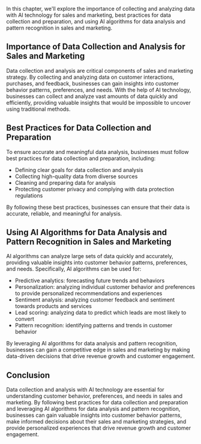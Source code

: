 
In this chapter, we'll explore the importance of collecting and analyzing data with AI technology for sales and marketing, best practices for data collection and preparation, and using AI algorithms for data analysis and pattern recognition in sales and marketing.

Importance of Data Collection and Analysis for Sales and Marketing
------------------------------------------------------------------

Data collection and analysis are critical components of sales and marketing strategy. By collecting and analyzing data on customer interactions, purchases, and feedback, businesses can gain insights into customer behavior patterns, preferences, and needs. With the help of AI technology, businesses can collect and analyze vast amounts of data quickly and efficiently, providing valuable insights that would be impossible to uncover using traditional methods.

Best Practices for Data Collection and Preparation
--------------------------------------------------

To ensure accurate and meaningful data analysis, businesses must follow best practices for data collection and preparation, including:

* Defining clear goals for data collection and analysis
* Collecting high-quality data from diverse sources
* Cleaning and preparing data for analysis
* Protecting customer privacy and complying with data protection regulations

By following these best practices, businesses can ensure that their data is accurate, reliable, and meaningful for analysis.

Using AI Algorithms for Data Analysis and Pattern Recognition in Sales and Marketing
------------------------------------------------------------------------------------

AI algorithms can analyze large sets of data quickly and accurately, providing valuable insights into customer behavior patterns, preferences, and needs. Specifically, AI algorithms can be used for:

* Predictive analytics: forecasting future trends and behaviors
* Personalization: analyzing individual customer behavior and preferences to provide personalized recommendations and experiences
* Sentiment analysis: analyzing customer feedback and sentiment towards products and services
* Lead scoring: analyzing data to predict which leads are most likely to convert
* Pattern recognition: identifying patterns and trends in customer behavior

By leveraging AI algorithms for data analysis and pattern recognition, businesses can gain a competitive edge in sales and marketing by making data-driven decisions that drive revenue growth and customer engagement.

Conclusion
----------

Data collection and analysis with AI technology are essential for understanding customer behavior, preferences, and needs in sales and marketing. By following best practices for data collection and preparation and leveraging AI algorithms for data analysis and pattern recognition, businesses can gain valuable insights into customer behavior patterns, make informed decisions about their sales and marketing strategies, and provide personalized experiences that drive revenue growth and customer engagement.
